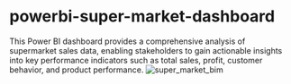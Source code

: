 # powerbi-super-market-dashboard
This Power BI dashboard provides a comprehensive analysis of supermarket sales data, enabling stakeholders to gain actionable insights into key performance indicators such as total sales, profit, customer behavior, and product performance.
![super_market_bim](https://github.com/user-attachments/assets/94f9bcc2-12f8-4ddb-acbb-b16d82d6e419)

